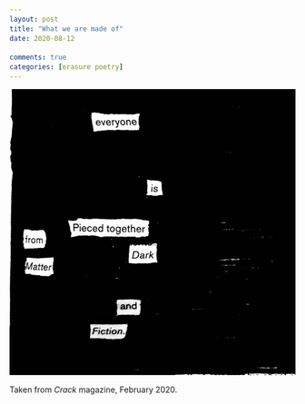 ```yaml
---
layout: post
title: "What we are made of"
date: 2020-08-12

comments: true
categories: [erasure poetry]
---
```

<img src="/assets/images/articles/madeof.jpeg" class="responsive"><br>

Taken from *Crack* magazine, February 2020.
